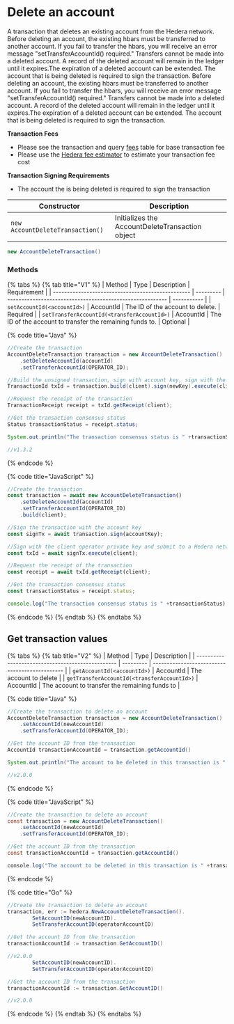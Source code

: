 # Delete an account

A transaction that deletes an existing account from the Hedera network. Before deleting an account, the existing hbars must be transferred to another account. If you fail to transfer the hbars, you will receive an error message "setTransferAccountId() required." Transfers cannot be made into a deleted account. A record of the deleted account will remain in the ledger until it expires.The expiration of a deleted account can be extended. The account that is being deleted is required to sign the transaction. Before deleting an account, the existing hbars must be transferred to another account. If you fail to transfer the hbars, you will receive an error message "setTransferAccountId() required." Transfers cannot be made into a deleted account. A record of the deleted account will remain in the ledger until it expires.The expiration of a deleted account can be extended. The account that is being deleted is required to sign the transaction.

**Transaction Fees**

* Please see the transaction and query [fees](../../../../networks/mainnet/fees/#transaction-and-query-fees) table for base transaction fee
* Please use the [Hedera fee estimator](https://hedera.com/fees) to estimate your transaction fee cost

**Transaction Signing Requirements**

* The account the is being deleted is required to sign the transaction

| Constructor                      | Description                                     |
| -------------------------------- | ----------------------------------------------- |
| `new AccountDeleteTransaction()` | Initializes the AccountDeleteTransaction object |

```java
new AccountDeleteTransaction()
```

### Methods

{% tabs %}
{% tab title="V1" %}
| Method                                            | Type      | Description                                               | Requirement |
| ------------------------------------------------- | --------- | --------------------------------------------------------- | ----------- |
| `setAccountId(<accountId>)`                 | AccountId | The ID of the account to delete.                          | Required    |
| `setTransferAccountId(<transferAccountId>)` | AccountId | The ID of the account to transfer the remaining funds to. | Optional    |

{% code title="Java" %}
```java
//Create the transaction
AccountDeleteTransaction transaction = new AccountDeleteTransaction()
    .setDeleteAccountId(accountId)
    .setTransferAccountId(OPERATOR_ID);

//Build the unsigned transaction, sign with account key, sign with the client operator account private key and submit to a Hedera network
TransactionId txId = transaction.build(client).sign(newKey).execute(client);

//Request the receipt of the transaction
TransactionReceipt receipt = txId.getReceipt(client);

//Get the transaction consensus status
Status transactionStatus = receipt.status;

System.out.println("The transaction consensus status is " +transactionStatus);

//v1.3.2
```
{% endcode %}

{% code title="JavaScript" %}
```javascript
//Create the transaction
const transaction = await new AccountDeleteTransaction()
    .setDeleteAccountId(accountId)
    .setTransferAccountId(OPERATOR_ID)
    .build(client);

//Sign the transaction with the account key
const signTx = await transaction.sign(accountKey);

//Sign with the client operator private key and submit to a Hedera network
const txId = await signTx.execute(client);

//Request the receipt of the transaction
const receipt = await txId.getReceipt(client);

//Get the transaction consensus status
const transactionStatus = receipt.status;

console.log("The transaction consensus status is " +transactionStatus);
```
{% endcode %}
{% endtab %}
{% endtabs %}

## Get transaction values

{% tabs %}
{% tab title="V2" %}
| Method                                            | Type      | Description                                    |
| ------------------------------------------------- | --------- | ---------------------------------------------- |
| `getAccountId(<accountId>)`                 | AccountId | The account to delete                          |
| `getTransferAccountId(<transferAccountId>)` | AccountId | The account to transfer the remaining funds to |

{% code title="Java" %}
```java
//Create the transaction to delete an account
AccountDeleteTransaction transaction = new AccountDeleteTransaction()
    .setAccountId(newAccountId)
    .setTransferAccountId(OPERATOR_ID);

//Get the account ID from the transaction
AccountId transactionAccountId = transaction.getAccountId()

System.out.println("The account to be deleted in this transaction is " +transactionAccountId)

//v2.0.0
```
{% endcode %}

{% code title="JavaScript" %}
```java
//Create the transaction to delete an account
const transaction = new AccountDeleteTransaction()
    .setAccountId(newAccountId)
    .setTransferAccountId(OPERATOR_ID);

//Get the account ID from the transaction
const transactionAccountId = transaction.getAccountId()

console.log("The account to be deleted in this transaction is " +transactionAccountId)
```
{% endcode %}

{% code title="Go" %}
```java
//Create the transaction to delete an account
transaction, err := hedera.NewAccountDeleteTransaction().
        SetAccountID(newAccountID).
        SetTransferAccountID(operatorAccountID)

//Get the account ID from the transaction
transactionAccountId := transaction.GetAccountID()

//v2.0.0
        SetAccountID(newAccountID).
        SetTransferAccountID(operatorAccountID)

//Get the account ID from the transaction
transactionAccountId := transaction.GetAccountID()

//v2.0.0
```
{% endcode %}
{% endtab %}
{% endtabs %}
